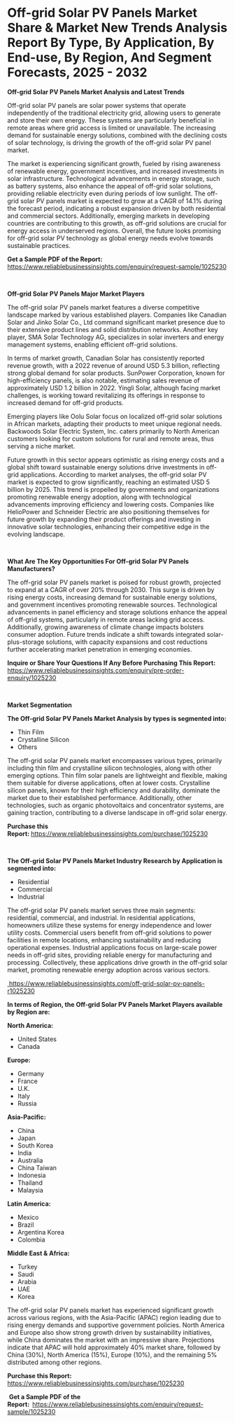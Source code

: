 <p><h1>Off-grid Solar PV Panels Market Share & Market New Trends Analysis Report By Type, By Application, By End-use, By Region, And Segment Forecasts, 2025 - 2032</h1></p><p><strong>Off-grid Solar PV Panels Market Analysis and Latest Trends</strong></p>
<p><p>Off-grid solar PV panels are solar power systems that operate independently of the traditional electricity grid, allowing users to generate and store their own energy. These systems are particularly beneficial in remote areas where grid access is limited or unavailable. The increasing demand for sustainable energy solutions, combined with the declining costs of solar technology, is driving the growth of the off-grid solar PV panel market.</p><p>The market is experiencing significant growth, fueled by rising awareness of renewable energy, government incentives, and increased investments in solar infrastructure. Technological advancements in energy storage, such as battery systems, also enhance the appeal of off-grid solar solutions, providing reliable electricity even during periods of low sunlight. The off-grid solar PV panels market is expected to grow at a CAGR of 14.1% during the forecast period, indicating a robust expansion driven by both residential and commercial sectors. Additionally, emerging markets in developing countries are contributing to this growth, as off-grid solutions are crucial for energy access in underserved regions. Overall, the future looks promising for off-grid solar PV technology as global energy needs evolve towards sustainable practices.</p></p>
<p><strong>Get a Sample PDF of the Report:&nbsp;</strong> <a href="https://www.reliablebusinessinsights.com/enquiry/request-sample/1025230?utm_campaign=3175&utm_medium=2&utm_source=Github&utm_content=ia&utm_term=16042025&utm_id=off-grid-solar-pv-panels">https://www.reliablebusinessinsights.com/enquiry/request-sample/1025230</a></p>
<p>&nbsp;</p>
<p><strong>Off-grid Solar PV Panels Major Market Players</strong></p>
<p><p>The off-grid solar PV panels market features a diverse competitive landscape marked by various established players. Companies like Canadian Solar and Jinko Solar Co., Ltd command significant market presence due to their extensive product lines and solid distribution networks. Another key player, SMA Solar Technology AG, specializes in solar inverters and energy management systems, enabling efficient off-grid solutions.</p><p>In terms of market growth, Canadian Solar has consistently reported revenue growth, with a 2022 revenue of around USD 5.3 billion, reflecting strong global demand for solar products. SunPower Corporation, known for high-efficiency panels, is also notable, estimating sales revenue of approximately USD 1.2 billion in 2022. Yingli Solar, although facing market challenges, is working toward revitalizing its offerings in response to increased demand for off-grid products.</p><p>Emerging players like Oolu Solar focus on localized off-grid solar solutions in African markets, adapting their products to meet unique regional needs. Backwoods Solar Electric System, Inc. caters primarily to North American customers looking for custom solutions for rural and remote areas, thus serving a niche market.</p><p>Future growth in this sector appears optimistic as rising energy costs and a global shift toward sustainable energy solutions drive investments in off-grid applications. According to market analyses, the off-grid solar PV market is expected to grow significantly, reaching an estimated USD 5 billion by 2025. This trend is propelled by governments and organizations promoting renewable energy adoption, along with technological advancements improving efficiency and lowering costs. Companies like HelioPower and Schneider Electric are also positioning themselves for future growth by expanding their product offerings and investing in innovative solar technologies, enhancing their competitive edge in the evolving landscape.</p></p>
<p>&nbsp;</p>
<p><strong>What Are The Key Opportunities For Off-grid Solar PV Panels Manufacturers?</strong></p>
<p><p>The off-grid solar PV panels market is poised for robust growth, projected to expand at a CAGR of over 20% through 2030. This surge is driven by rising energy costs, increasing demand for sustainable energy solutions, and government incentives promoting renewable sources. Technological advancements in panel efficiency and storage solutions enhance the appeal of off-grid systems, particularly in remote areas lacking grid access. Additionally, growing awareness of climate change impacts bolsters consumer adoption. Future trends indicate a shift towards integrated solar-plus-storage solutions, with capacity expansions and cost reductions further accelerating market penetration in emerging economies.</p></p>
<p><strong>Inquire or Share Your Questions If Any Before Purchasing This Report:</strong> <a href="https://www.reliablebusinessinsights.com/enquiry/pre-order-enquiry/1025230?utm_campaign=3175&utm_medium=2&utm_source=Github&utm_content=ia&utm_term=16042025&utm_id=off-grid-solar-pv-panels">https://www.reliablebusinessinsights.com/enquiry/pre-order-enquiry/1025230</a></p>
<p>&nbsp;</p>
<p><strong>Market Segmentation</strong></p>
<p><strong>The Off-grid Solar PV Panels Market Analysis by types is segmented into:</strong></p>
<p><ul><li>Thin Film</li><li>Crystalline Silicon</li><li>Others</li></ul></p>
<p><p>The off-grid solar PV panels market encompasses various types, primarily including thin film and crystalline silicon technologies, along with other emerging options. Thin film solar panels are lightweight and flexible, making them suitable for diverse applications, often at lower costs. Crystalline silicon panels, known for their high efficiency and durability, dominate the market due to their established performance. Additionally, other technologies, such as organic photovoltaics and concentrator systems, are gaining traction, contributing to a diverse landscape in off-grid solar energy.</p></p>
<p><strong>Purchase this Report:&nbsp;</strong><a href="https://www.reliablebusinessinsights.com/purchase/1025230?utm_campaign=3175&utm_medium=2&utm_source=Github&utm_content=ia&utm_term=16042025&utm_id=off-grid-solar-pv-panels">https://www.reliablebusinessinsights.com/purchase/1025230</a></p>
<p>&nbsp;</p>
<p><strong>The Off-grid Solar PV Panels Market Industry Research by Application is segmented into:</strong></p>
<p><ul><li>Residential</li><li>Commercial</li><li>Industrial</li></ul></p>
<p><p>The off-grid solar PV panels market serves three main segments: residential, commercial, and industrial. In residential applications, homeowners utilize these systems for energy independence and lower utility costs. Commercial users benefit from off-grid solutions to power facilities in remote locations, enhancing sustainability and reducing operational expenses. Industrial applications focus on large-scale power needs in off-grid sites, providing reliable energy for manufacturing and processing. Collectively, these applications drive growth in the off-grid solar market, promoting renewable energy adoption across various sectors.</p></p>
<p><a href="https://www.reliablebusinessinsights.com/off-grid-solar-pv-panels-r1025230?utm_campaign=3175&utm_medium=2&utm_source=Github&utm_content=ia&utm_term=16042025&utm_id=off-grid-solar-pv-panels">&nbsp;https://www.reliablebusinessinsights.com/off-grid-solar-pv-panels-r1025230</a></p>
<p><strong>In terms of Region, the Off-grid Solar PV Panels Market Players available by Region are:</strong></p>
<p>
    <p> <strong> North America: </strong>
        <ul>
            <li>United States</li>
            <li>Canada</li>
        </ul>
        </p> 
    <p> <strong> Europe: </strong>
        <ul>
            <li>Germany</li>
            <li>France</li>
            <li>U.K.</li>
            <li>Italy</li>
            <li>Russia</li>
        </ul>
        </p> 
    <p> <strong> Asia-Pacific: </strong>
        <ul>
            <li>China</li>
            <li>Japan</li>
            <li>South Korea</li>
            <li>India</li>
            <li>Australia</li>
            <li>China Taiwan</li>
            <li>Indonesia</li>
            <li>Thailand</li>
            <li>Malaysia</li>
        </ul>
        </p> 
    <p> <strong> Latin America: </strong>
        <ul>
            <li>Mexico</li>
            <li>Brazil</li>
            <li>Argentina Korea</li>
            <li>Colombia</li>
        </ul>
        </p> 
    <p> <strong> Middle East & Africa: </strong>
        <ul>
            <li>Turkey</li>
            <li>Saudi</li>
            <li>Arabia</li>
            <li>UAE</li>
            <li>Korea</li>
        </ul>
    </p>
    </p>
<p><p>The off-grid solar PV panels market has experienced significant growth across various regions, with the Asia-Pacific (APAC) region leading due to rising energy demands and supportive government policies. North America and Europe also show strong growth driven by sustainability initiatives, while China dominates the market with an impressive share. Projections indicate that APAC will hold approximately 40% market share, followed by China (30%), North America (15%), Europe (10%), and the remaining 5% distributed among other regions.</p></p>
<p><strong>Purchase this Report: </strong><a href="https://www.reliablebusinessinsights.com/purchase/1025230?utm_campaign=3175&utm_medium=2&utm_source=Github&utm_content=ia&utm_term=16042025&utm_id=off-grid-solar-pv-panels">https://www.reliablebusinessinsights.com/purchase/1025230</a></p>
<p>&nbsp;<strong>Get a Sample PDF of the Report:&nbsp;&nbsp;</strong><a href="https://www.reliablebusinessinsights.com/enquiry/request-sample/1025230?utm_campaign=3175&utm_medium=2&utm_source=Github&utm_content=ia&utm_term=16042025&utm_id=off-grid-solar-pv-panels">https://www.reliablebusinessinsights.com/enquiry/request-sample/1025230</a></p>
<p><strong></strong></p>
<p><p></p><p></p><p></p></p>
